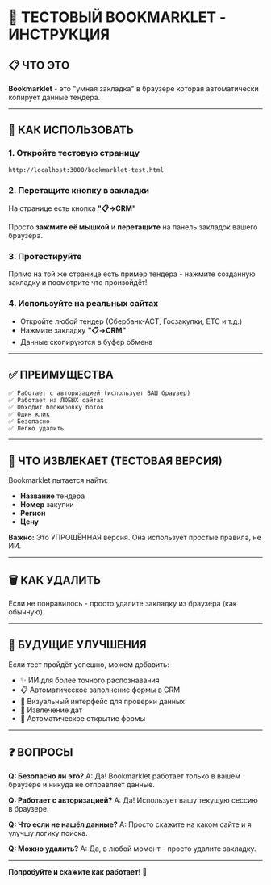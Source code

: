 # 🧪 ТЕСТОВЫЙ BOOKMARKLET - ИНСТРУКЦИЯ

## 📋 ЧТО ЭТО

**Bookmarklet** - это "умная закладка" в браузере которая автоматически копирует данные тендера.

---

## 🚀 КАК ИСПОЛЬЗОВАТЬ

### 1. Откройте тестовую страницу

```
http://localhost:3000/bookmarklet-test.html
```

### 2. Перетащите кнопку в закладки

На странице есть кнопка **"📋→CRM"**

Просто **зажмите её мышкой** и **перетащите** на панель закладок вашего браузера.

### 3. Протестируйте

Прямо на той же странице есть пример тендера - нажмите созданную закладку и посмотрите что произойдёт!

### 4. Используйте на реальных сайтах

- Откройте любой тендер (Сбербанк-АСТ, Госзакупки, ЕТС и т.д.)
- Нажмите закладку **"📋→CRM"**
- Данные скопируются в буфер обмена

---

## ✅ ПРЕИМУЩЕСТВА

```
✅ Работает с авторизацией (использует ВАШ браузер)
✅ Работает на ЛЮБЫХ сайтах
✅ Обходит блокировку ботов
✅ Один клик
✅ Безопасно
✅ Легко удалить
```

---

## 🧪 ЧТО ИЗВЛЕКАЕТ (ТЕСТОВАЯ ВЕРСИЯ)

Bookmarklet пытается найти:
- **Название** тендера
- **Номер** закупки
- **Регион**
- **Цену**

**Важно:** Это УПРОЩЁННАЯ версия. Она использует простые правила, не ИИ.

---

## 🗑️ КАК УДАЛИТЬ

Если не понравилось - просто удалите закладку из браузера (как обычную).

---

## 🔮 БУДУЩИЕ УЛУЧШЕНИЯ

Если тест пройдёт успешно, можем добавить:
- ✨ ИИ для более точного распознавания
- 📋 Автоматическое заполнение формы в CRM
- 🎨 Визуальный интерфейс для проверки данных
- 📅 Извлечение дат
- 🔗 Автоматическое открытие формы

---

## ❓ ВОПРОСЫ

**Q: Безопасно ли это?**
A: Да! Bookmarklet работает только в вашем браузере и никуда не отправляет данные.

**Q: Работает с авторизацией?**
A: Да! Использует вашу текущую сессию в браузере.

**Q: Что если не нашёл данные?**
A: Просто скажите на каком сайте и я улучшу логику поиска.

**Q: Можно удалить?**
A: Да, в любой момент - просто удалите закладку.

---

**Попробуйте и скажите как работает! 🚀**
